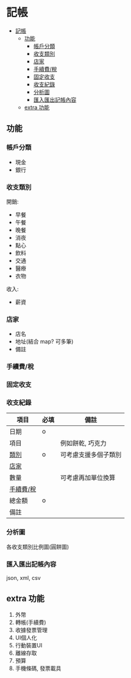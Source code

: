 # 記帳

- [記帳](#記帳)
  - [功能](#功能)
    - [帳戶分類](#帳戶分類)
    - [收支類別](#收支類別)
    - [店家](#店家)
    - [手續費/稅](#手續費稅)
    - [固定收支](#固定收支)
    - [收支紀錄](#收支紀錄)
    - [分析圖](#分析圖)
    - [匯入匯出記帳內容](#匯入匯出記帳內容)
  - [extra 功能](#extra-功能)

## 功能

### 帳戶分類

- 現金
- 銀行

### 收支類別

開銷:

- 早餐
- 午餐
- 晚餐
- 消夜
- 點心
- 飲料
- 交通
- 醫療
- 衣物

收入:

- 薪資

### 店家

- 店名
- 地址(結合 map? 可多筆)
- 備註

### 手續費/稅

### 固定收支

### 收支紀錄

| 項目 | 必填 | 備註 |
| --- | --- | --- |
| 日期 | o | |
| 項目 | | 例如餅乾, 巧克力 |
| [類別](#收支類別) | o | 可考慮支援多個子類別 |
| [店家](#店家) | | |
| 數量 | | 可考慮再加單位換算 |
| [手續費/稅](#手續費稅) | | |
| 總金額 | o | |
| 備註 | | |

### 分析圖

各收支類別比例圖(圓餅圖)

### 匯入匯出記帳內容

json, xml, csv

## extra 功能

1. 外幣
2. 轉帳(手續費)
3. 收據發票管理
4. UI個人化
5. 行動裝置UI
6. 離線存取
7. 預算
8. 手機條碼, 發票載具
